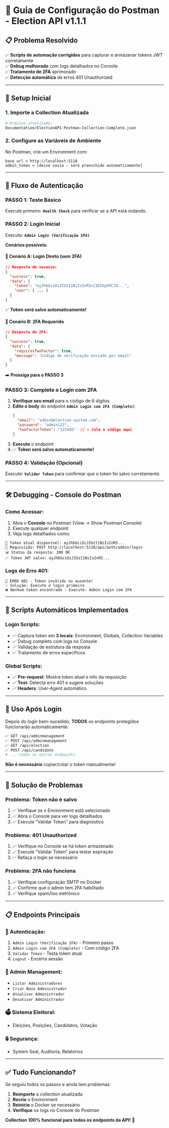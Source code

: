 # 🚀 Guia de Configuração do Postman - Election API v1.1.1

## 📋 **Problema Resolvido**
✅ **Scripts de automação corrigidos** para capturar e armazenar tokens JWT corretamente  
✅ **Debug melhorado** com logs detalhados no Console  
✅ **Tratamento de 2FA** aprimorado  
✅ **Detecção automática** de erros 401 Unauthorized  

---

## 🔧 **Setup Inicial**

### 1. **Importe a Collection Atualizada**
```bash
# Arquivo atualizado:
Documentation/ElectionAPI-Postman-Collection-Complete.json
```

### 2. **Configure as Variáveis de Ambiente**
No Postman, crie um Environment com:
```
base_url = http://localhost:5110
admin_token = [deixe vazio - será preenchido automaticamente]
```

---

## 🔐 **Fluxo de Autenticação**

### **PASSO 1: Teste Básico**
Execute primeiro: **`Health Check`** para verificar se a API está rodando.

### **PASSO 2: Login Inicial**
Execute: **`Admin Login (Verificação 2FA)`**

**Cenários possíveis:**

#### 🎯 **Cenário A: Login Direto (sem 2FA)**
```json
// Resposta de sucesso:
{
  "success": true,
  "data": {
    "token": "eyJhbGciOiJIUzI1NiIsInR5cCI6IkpXVCJ9...",
    "user": { ... }
  }
}
```
✅ **Token será salvo automaticamente!**

#### 🔐 **Cenário B: 2FA Requerido**
```json
// Resposta de 2FA:
{
  "success": true,
  "data": {
    "requiresTwoFactor": true,
    "message": "Código de verificação enviado por email"
  }
}
```
➡️ **Prossiga para o PASSO 3**

### **PASSO 3: Complete o Login com 2FA**
1. **Verifique seu email** para o código de 6 dígitos
2. **Edite o body** do endpoint **`Admin Login com 2FA (Completo)`**:
   ```json
   {
     "email": "admin@election-system.com",
     "password": "admin123",
     "twoFactorToken": "123456"  // ← Cole o código aqui
   }
   ```
3. **Execute** o endpoint
4. ✅ **Token será salvo automaticamente!**

### **PASSO 4: Validação (Opcional)**
Execute: **`Validar Token`** para confirmar que o token foi salvo corretamente.

---

## 🛠️ **Debugging - Console do Postman**

### **Como Acessar:**
1. Abra o **Console** no Postman (View → Show Postman Console)
2. Execute qualquer endpoint
3. Veja logs detalhados como:

```
🔑 Token atual disponível: eyJhbGciOiJIUzI1NiIsInR5...
📡 Requisição: POST http://localhost:5110/api/auth/admin/login
📊 Status da resposta: 200 OK
✅ Token JWT salvo: eyJhbGciOiJIUzI1NiIsInR5...
```

### **Logs de Erro 401:**
```
🚨 ERRO 401 - Token inválido ou ausente!
💡 Solução: Execute o login primeiro
❌ Nenhum token encontrado - Execute: Admin Login com 2FA
```

---

## 🔄 **Scripts Automáticos Implementados**

### **Login Scripts:**
- ✅ Captura token em **3 locais**: Environment, Globals, Collection Variables
- ✅ Debug completo com logs no Console
- ✅ Validação de estrutura da resposta
- ✅ Tratamento de erros específicos

### **Global Scripts:**
- ✅ **Pre-request**: Mostra token atual e info da requisição
- ✅ **Test**: Detecta erro 401 e sugere soluções
- ✅ **Headers**: User-Agent automático

---

## 🎯 **Uso Após Login**

Depois do login bem-sucedido, **TODOS** os endpoints protegidos funcionarão automaticamente:

```bash
✅ GET /api/adminmanagement
✅ POST /api/adminmanagement  
✅ GET /api/election
✅ POST /api/candidate
# ... todos os outros endpoints
```

**Não é necessário** copiar/colar o token manualmente!

---

## 🚨 **Solução de Problemas**

### **Problema: Token não é salvo**
1. ✅ Verifique se o Environment está selecionado
2. ✅ Abra o Console para ver logs detalhados
3. ✅ Execute "Validar Token" para diagnóstico

### **Problema: 401 Unauthorized**
1. ✅ Verifique no Console se há token armazenado
2. ✅ Execute "Validar Token" para testar expiração
3. ✅ Refaça o login se necessário

### **Problema: 2FA não funciona**
1. ✅ Verifique configuração SMTP no Docker
2. ✅ Confirme que o admin tem 2FA habilitado
3. ✅ Verifique spam/lixo eletrônico

---

## 📋 **Endpoints Principais**

### **🔐 Autenticação:**
1. `Admin Login (Verificação 2FA)` - Primeiro passo
2. `Admin Login com 2FA (Completo)` - Com código 2FA
3. `Validar Token` - Testa token atual
4. `Logout` - Encerra sessão

### **👥 Admin Management:**
- `Listar Administradores` 
- `Criar Novo Administrador`
- `Atualizar Administrador`
- `Desativar Administrador`

### **🗳️ Sistema Eleitoral:**
- Eleições, Posições, Candidatos, Votação

### **🔒 Segurança:**
- System Seal, Auditoria, Relatórios

---

## ✅ **Tudo Funcionando?**

Se seguiu todos os passos e ainda tem problemas:

1. **Reimporte** a collection atualizada
2. **Recrie** o Environment
3. **Reinicie** o Docker se necessário
4. **Verifique** os logs no Console do Postman

**Collection 100% funcional para todos os endpoints da API!** 🚀